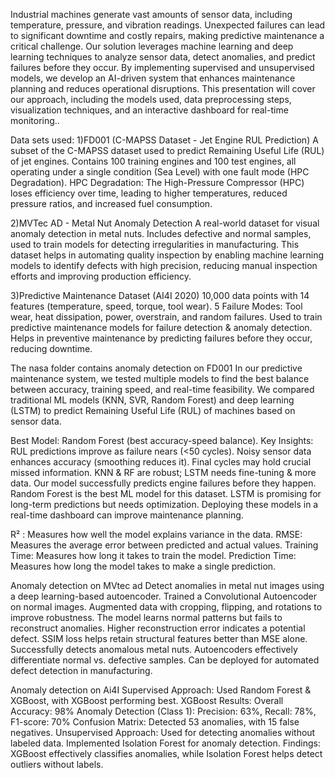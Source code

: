 Industrial machines generate vast amounts of sensor data, including temperature, pressure, and vibration readings. Unexpected failures can lead to significant downtime and costly repairs, making predictive maintenance a critical challenge. Our solution leverages machine learning and deep learning techniques to analyze sensor data, detect anomalies, and predict failures before they occur. By implementing supervised and unsupervised models, we develop an AI-driven system that enhances maintenance planning and reduces operational disruptions. This presentation will cover our approach, including the models used, data preprocessing steps, visualization techniques, and an interactive dashboard for real-time monitoring..

Data sets used:
1)FD001 (C-MAPSS Dataset - Jet Engine RUL Prediction)
A subset of the C-MAPSS dataset used to predict Remaining Useful Life (RUL) of jet engines.
Contains 100 training engines and 100 test engines, all operating under a single condition (Sea Level) with one fault mode (HPC Degradation).
HPC Degradation: The High-Pressure Compressor (HPC) loses efficiency over time, leading to higher temperatures, reduced pressure ratios, and increased fuel consumption.

2)MVTec AD - Metal Nut Anomaly Detection
A real-world dataset for visual anomaly detection in metal nuts.
Includes defective and normal samples, used to train models for detecting irregularities in manufacturing.
This dataset helps in automating quality inspection by enabling machine learning models to identify defects with high precision, reducing manual inspection efforts and improving production efficiency.

3)Predictive Maintenance Dataset (AI4I 2020) 
10,000 data points with 14 features (temperature, speed, torque, tool wear).
5 Failure Modes: Tool wear, heat dissipation, power, overstrain, and random failures.
Used to train predictive maintenance models for failure detection & anomaly detection.
Helps in preventive maintenance by predicting failures before they occur, reducing downtime. 


The nasa folder contains anomaly detection on FD001
In our predictive maintenance system, we tested multiple models to find the best balance between accuracy, training speed, and real-time feasibility.
We compared traditional ML models (KNN, SVR, Random Forest) and deep learning (LSTM) to predict Remaining Useful Life (RUL) of machines based on sensor data.

Best Model: Random Forest (best accuracy-speed balance).
Key Insights:
RUL predictions improve as failure nears (<50 cycles).
Noisy sensor data enhances accuracy (smoothing reduces it).
Final cycles may hold crucial missed information.
KNN & RF are robust; LSTM needs fine-tuning & more data.
Our model successfully predicts engine failures before they happen.
 Random Forest is the best ML model for this dataset.
 LSTM is promising for long-term predictions but needs optimization.
 Deploying these models in a real-time dashboard can improve maintenance planning.

R² :  Measures how well the model explains variance in the data.
RMSE: Measures the average error between predicted and actual values.
Training Time: Measures how long it takes to train the model.
Prediction Time: Measures how long the model takes to make a single prediction.

Anomaly detection on MVtec ad
Detect anomalies in metal nut images using a deep learning-based autoencoder.
Trained a Convolutional Autoencoder on normal images.
Augmented data with cropping, flipping, and rotations to improve robustness.
The model learns normal patterns but fails to reconstruct anomalies.
Higher reconstruction error indicates a potential defect.
SSIM loss helps retain structural features better than MSE alone.
Successfully detects anomalous metal nuts.
 Autoencoders effectively differentiate normal vs. defective samples.
Can be deployed for automated defect detection in manufacturing.

Anomaly detection on Ai4I
Supervised Approach:
 Used Random Forest & XGBoost, with XGBoost performing best.
XGBoost Results:
Overall Accuracy: 98%
Anomaly Detection (Class 1): Precision: 63%, Recall: 78%, F1-score: 70%
Confusion Matrix: Detected 53 anomalies, with 15 false negatives.
Unsupervised Approach:
Used for detecting anomalies without labeled data.
Implemented Isolation Forest for anomaly detection.
Findings: XGBoost effectively classifies anomalies, while Isolation Forest helps detect outliers without labels.
